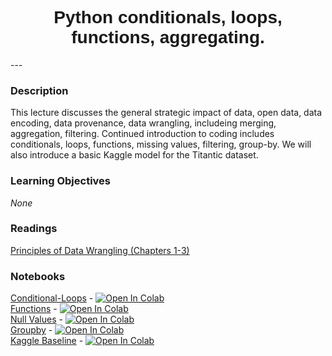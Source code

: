 <h1  style="font-family:  Verdana,  Geneva,  sans-serif;  text-align:center">Python  conditionals,  loops,  functions,  aggregating.  </h1> 
--- 
 
###  Description 
This  lecture  discusses  the  general  strategic  impact  of  data,  open  data,  data  encoding,  data  provenance,  data  wrangling,  includeing  merging,  aggregation,  filtering.  Continued  introduction  to  coding  includes  conditionals,  loops,  functions,  missing  values,  filtering,  group-by.    We  will  also  introduce  a  basic  Kaggle  model  for  the  Titantic  dataset.   
 
###  Learning  Objectives 
*None* 
 
###  Readings 
[Principles  of  Data  Wrangling  (Chapters  1-3)](http://proquestcombo.safaribooksonline.com.libproxy.rpi.edu/book/databases/business-intelligence/9781491938911) 
 
###  Notebooks 
[Conditional-Loops](https://rpi.analyticsdojo.com/notebooks/03-python/01-intro-python-conditionals-loops.html)  -  [![Open  In  Colab](https://colab.research.google.com/assets/colab-badge.svg)](https://colab.research.google.com/github/RPI-DATA/course-intro-ml-app/blob/master/content/notebooks/03-python/04-intro-python-groupby.ipynb)<br>[Functions](https://rpi.analyticsdojo.com/notebooks/03-python/02-intro-python-functions.html)  -  [![Open  In  Colab](https://colab.research.google.com/assets/colab-badge.svg)](https://colab.research.google.com/github/RPI-DATA/course-intro-ml-app/blob/master/content/notebooks/03-python/05-intro-kaggle-baseline.ipynb)<br>[Null  Values](https://rpi.analyticsdojo.com/notebooks/03-python/03-intro-python-null-values.html)  -  [![Open  In  Colab](https://colab.research.google.com/assets/colab-badge.svg)]()<br>[Groupby](https://rpi.analyticsdojo.com/notebooks/03-python/04-intro-python-groupby.html)  -  [![Open  In  Colab](https://colab.research.google.com/assets/colab-badge.svg)]()<br>[Kaggle  Baseline](https://rpi.analyticsdojo.com/notebooks/03-python/05-intro-kaggle-baseline.html)  -  [![Open  In  Colab](https://colab.research.google.com/assets/colab-badge.svg)]()<br>
